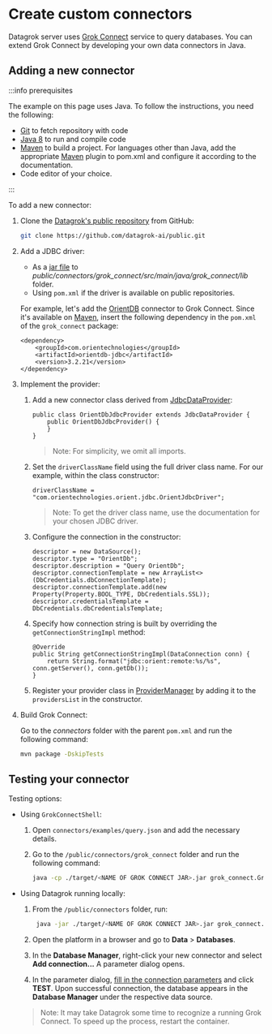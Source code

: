 # Create custom connectors

Datagrok server uses 
[Grok Connect](https://github.com/datagrok-ai/public/blob/master/connectors/README.md) service to 
query databases. You can extend Grok Connect by developing your own data connectors in Java.

## Adding a new connector

:::info prerequisites

The example on this page uses Java. To follow the instructions, you need the following:

* [Git](https://git-scm.com/) to fetch repository with code
* [Java 8](https://www.java.com/en/download/) to run and compile code
* [Maven](https://maven.apache.org/download.cgi) to build a project. For languages other than Java, add the appropriate [Maven](https://maven.apache.org/) plugin to 
pom.xml and configure it according to the documentation.
* Code editor of your choice.

:::

To add a new connector:

1. Clone the [Datagrok's public repository](https://github.com/datagrok-ai/public) from GitHub:

   ```bash
   git clone https://github.com/datagrok-ai/public.git
   ```

2. Add a JDBC driver:

   * As a [jar file](https://docs.oracle.com/javase/8/docs/technotes/guides/jar/jarGuide.html) to _public/connectors/grok_connect/src/main/java/grok_connect/lib_ folder.
   * Using `pom.xml` if the driver is available on public repositories. 
  
   For example, let's add the [OrientDB](http://orientdb.org/) connector to Grok Connect. Since it's available on [Maven](https://mvnrepository.com/artifact/com.orientechnologies/orientdb-jdbc), insert the following dependency in the `pom.xml` of the `grok_connect` package:

   ```
   <dependency>
       <groupId>com.orientechnologies</groupId>
       <artifactId>orientdb-jdbc</artifactId>
       <version>3.2.21</version>
   </dependency>
   ```

3. Implement the provider:

   1. Add a new connector class derived from [JdbcDataProvider](https://github.com/datagrok-ai/public/blob/master/connectors/grok_connect/src/main/java/grok_connect/providers/JdbcDataProvider.java):

      ```
      public class OrientDbJdbcProvider extends JdbcDataProvider {
          public OrientDbJdbcProvider() {
          }
      }
      ```

      > Note: For simplicity, we omit all imports.

   2. Set the `driverClassName` field using the full driver class name. For our example, within the class constructor:

      ```
      driverClassName = "com.orientechnologies.orient.jdbc.OrientJdbcDriver";
      ```
  
      > Note: To get the driver class name, use the documentation for your chosen JDBC driver.

   3. Configure the connection in the constructor:

      ```
      descriptor = new DataSource();
      descriptor.type = "OrientDb";
      descriptor.description = "Query OrientDb";
      descriptor.connectionTemplate = new ArrayList<>(DbCredentials.dbConnectionTemplate);
      descriptor.connectionTemplate.add(new Property(Property.BOOL_TYPE, DbCredentials.SSL));
      descriptor.credentialsTemplate = DbCredentials.dbCredentialsTemplate;
      ```

   4. Specify how connection string is built by overriding the `getConnectionStringImpl` method:

      ```
      @Override
      public String getConnectionStringImpl(DataConnection conn) {
          return String.format("jdbc:orient:remote:%s/%s", conn.getServer(), conn.getDb());
      }
      ```

   5. Register your provider class in [ProviderManager](https://github.com/datagrok-ai/public/blob/master/connectors/grok_connect/src/main/java/grok_connect/utils/ProviderManager.java) by adding it to the `providersList` in the constructor.

4. Build Grok Connect: 

   Go to the _connectors_ folder with the parent `pom.xml` and run the following command:

   ```bash
   mvn package -DskipTests
   ```

## Testing your connector

Testing options: 

* Using `GrokConnectShell`:

  1. Open `connectors/examples/query.json` and add the necessary details.
  2. Go to the `/public/connectors/grok_connect` folder and run the following command:

      ```bash
      java -cp ./target/<NAME OF GROK CONNECT JAR>.jar grok_connect.GrokConnectShell --q <ABSOLUTE PATH TO query.json>
      ```

* Using Datagrok running locally:

  1. From the `/public/connectors` folder, run:

     ```bash
      java -jar ./target/<NAME OF GROK CONNECT JAR>.jar grok_connect.GrokConnect
     ```
 
  2. Open the platform in a browser and go to **Data** > **Databases**.
  3. In the **Database Manager**, right-click your new connector and select **Add connection...** A parameter dialog opens.
  4. In the parameter dialog, [fill in the connection parameters](databases.md#connecting-to-database) and click **TEST**. Upon successful connection, the database appears in the **Database Manager** under the respective data source. 

  > Note: It may take Datagrok some time to recognize a running Grok Connect. To speed up the process, restart the container.
